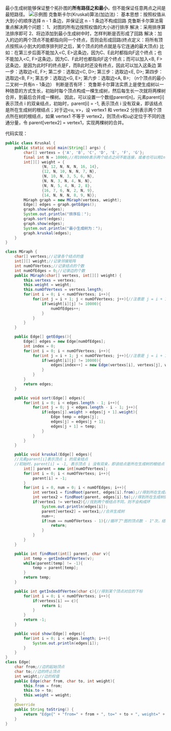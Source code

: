 

最小生成树能够保证整个拓扑图的**所有路径之和最小**，但不能保证任意两点之间是最短路径。
![示例图](https://img-blog.csdnimg.cn/20201124153227934.png?x-oss-process=image/watermark,type_ZmFuZ3poZW5naGVpdGk,shadow_10,text_aHR0cHM6Ly9ibG9nLmNzZG4ubmV0L3dlaXhpbl80NjQ5NzUwMw==,size_16,color_FFFFFF,t_70#pic_center)
克鲁斯卡尔(Kruskal)算法(加边法)：
基本思想：按照权值从大到小的顺序选择 n - 1 条边，并保证这 n - 1 条边不构成回路
克鲁斯卡尔算法需重点解决两个问题：
1、对图的所有边按照权值的大小进行排序
解决：采用排序算法排序即可
2、将边添加到最小生成树中时，怎样判断是否形成了回路
解决：加入的边的两个顶点不能都指向同一个终点，否则会形成回路(终点定义：将所有顶点按照从小到大的顺序排列好之后，某个顶点的终点就是与它连通的最大顶点)
比如：在第三步后面不能加入<C, E>这条边，因为C、E此时都指向F这个终点；也不能加入<C, F>这条边，因为C、F此时也都指向F这个终点；而可以加入<B, F>这条边，是因为此时F的终点是F，而B此时还没有终点，因此可以加入这条边
第一步：选取边<E, F>;
第二步：选取边<C, D>;
第三步：选取边<E, D>;
第四步：选取边<B, F>;
第五步：选取边<G, E>;
第六步：选取边<A, B>;
（n个顶点的最小二叉树一共有n - 1条边）
判断是否有环：
克鲁斯卡尔算法实质上是使生成树以一种随意的方式生长，初始时每个顶点构成一棵生成树，然后每生长一次就将两棵树合并，到最后合并成一棵树。
因此，可以设置一个数组parent[n]，元素parent[i]表示顶点 i 的双亲结点，初始时，parent[i] = -1, 表示顶点 i 没有双亲，即该结点是所在生成树的根结点；对于边<u, v>，设 vertex1 和 vertex2 分别表示两个顶点所在树的根结点，如果 vertex1 不等于 vertex2，则顶点v和u必定位于不同的连通分量，令 parent[vertex2] = vertex1，实现两棵树的合并。

代码实现：

```java
public class Kruskal {
    public static void main(String[] args) {
        char[] vertexs = {'A', 'B', 'C', 'D', 'E', 'F', 'G'};
        final int N = 10000;//用10000表示两个结点之间不能连接，或者也可以用Integer.MAX_VALUE
        int[][] weight = {
                {N, 12, N, N, N, 16, 14},
                {12, N, 10, N, N, 7, N},
                {N, 10, N, 3, 5, 6, N},
                {N, N, 3, N, 4, N, N},
                {N, N, 5, 4, N, 2, 8},
                {16, 7, 6, N, 2, N, 9},
                {14, N, N, N, 8, 9, N}};
        MGraph graph = new MGraph(vertexs, weight);
        Edge[] edges = graph.getEdges();
        graph.show(edges);
        System.out.println("排序后：");
        graph.sort(edges);
        graph.show(edges);
        System.out.println("最小生成树为：");
        graph.kruskal(edges);
    }
}

class MGraph {
    char[] vertexs;//记录各个结点的值
    int[][] weight;//记录邻接矩阵
    int numOfVertexs;//记录结点的个数
    int numOfEdges = 0;//记录边的个数
    public MGraph(char[] vertexs, int[][] weight) {
        this.vertexs = vertexs;
        this.weight = weight;
        this.numOfVertexs = vertexs.length;
        for(int i = 0; i < numOfVertexs; i++){
            for(int j = i + 1; j < numOfVertexs; j++){//注意是 j = i + 1，因为无向图是对称的，只需要记录一次边的个数即可
                if(weight[i][j] != 10000){
                    numOfEdges++;
                }
            }
        }
    }

    public Edge[] getEdges(){
        Edge[] edges = new Edge[numOfEdges];
        int index = 0;
        for(int i = 0; i < numOfVertexs; i++){
            for(int j = i + 1; j < numOfVertexs; j++){//注意是 j = i + 1，因为无向图是对称的，只需要记录一次边的个数即可
                if(weight[i][j] != 10000){
                    edges[index++] = new Edge(vertexs[i], vertexs[j], weight[i][j]);
                }
            }
        }
        return edges;
    }

    public void sort(Edge[] edges){
        for(int i = 0; i < edges.length - 1; i++){
            for(int j = 0; j < edges.length - i - 1; j++){
                if(edges[j].weight > edges[j + 1].weight){
                    Edge temp = edges[j];
                    edges[j] = edges[j + 1];
                    edges[j + 1] = temp;
                }
            }
        }
    }

    public void kruskal(Edge[] edges){
    //元素parent[i]表示顶点 i 的双亲结点
    //初始时，parent[i] = -1, 表示顶点 i 没有双亲，即该结点是所在生成树的根结点
        int[] parent = new int[numOfVertexs];
        for(int i = 0; i < numOfVertexs; i++){
            parent[i] = -1;
        }
        for(int i = 0, num = 0; i < numOfEdges; i++){
            int vertex1 = findRoot(parent, edges[i].from);//得到所在生成树的根结点
            int vertex2 = findRoot(parent, edges[i].to);//得到所在生成树的根结点
            if(vertex1 != vertex2){//找到两个根结点不同，则不会构成环
                System.out.println(edges[i]);
                parent[vertex2] = vertex1;//合并生成树
                num++;
                if(num == numOfVertexs - 1){//循环了"图的顶点数 - 1"次，结束循环
                    return;
                }
            }
        }
    }

    public int findRoot(int[] parent, char v){
        int temp = getIndexOfVertex(v);
        while(parent[temp] != -1){
            temp = parent[temp];
        }
        return temp;
    }

    public int getIndexOfVertex(char c){//得到某个顶点对应的下标
        for(int i = 0; i < numOfVertexs; i++){
            if(vertexs[i] == c){
                return i;
            }
        }
        return -1;
    }

    public void show(Edge[] edges){
        for(int i = 0; i < edges.length; i++){
            System.out.println(edges[i]);
        }
    }
}
class Edge{
    char from;//边的起始顶点
    char to;//边的终止顶点
    int weight;//边的权值
    public Edge(char from, char to, int weight){
        this.from = from;
        this.to = to;
        this.weight = weight;
    }
    @Override
    public String toString() {
        return "Edge{" + "from=" + from + ", to=" + to + ", weight=" + weight + '}';
    }
}
```